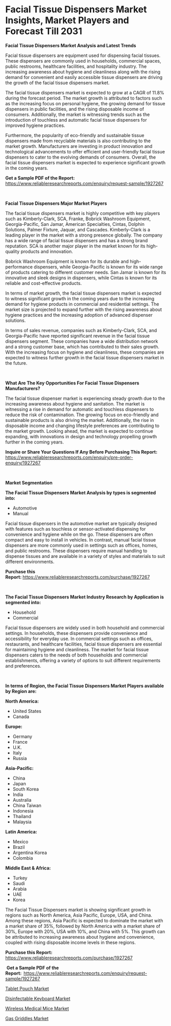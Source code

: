 <p><h1>Facial Tissue Dispensers Market Insights, Market Players and Forecast Till 2031</h1></p><p><strong>Facial Tissue Dispensers Market Analysis and Latest Trends</strong></p>
<p><p>Facial tissue dispensers are equipment used for dispensing facial tissues. These dispensers are commonly used in households, commercial spaces, public restrooms, healthcare facilities, and hospitality industry. The increasing awareness about hygiene and cleanliness along with the rising demand for convenient and easily accessible tissue dispensers are driving the growth of the facial tissue dispensers market.</p><p>The facial tissue dispensers market is expected to grow at a CAGR of 11.8% during the forecast period. The market growth is attributed to factors such as the increasing focus on personal hygiene, the growing demand for tissue dispensers in public facilities, and the rising disposable income of consumers. Additionally, the market is witnessing trends such as the introduction of touchless and automatic facial tissue dispensers for improved hygiene practices.</p><p>Furthermore, the popularity of eco-friendly and sustainable tissue dispensers made from recyclable materials is also contributing to the market growth. Manufacturers are investing in product innovation and technological advancements to offer efficient and user-friendly facial tissue dispensers to cater to the evolving demands of consumers. Overall, the facial tissue dispensers market is expected to experience significant growth in the coming years.</p></p>
<p><strong>Get a Sample PDF of the Report:&nbsp;</strong> <a href="https://www.reliableresearchreports.com/enquiry/request-sample/1927267">https://www.reliableresearchreports.com/enquiry/request-sample/1927267</a></p>
<p>&nbsp;</p>
<p><strong>Facial Tissue Dispensers Major Market Players</strong></p>
<p><p>The facial tissue dispensers market is highly competitive with key players such as Kimberly-Clark, SCA, Franke, Bobrick Washroom Equipment, Georgia-Pacific, San Jamar, American Specialties, Cintas, Dolphin Solutions, Palmer Fixture, Jaquar, and Cascades. Kimberly-Clark is a leading player in the market with a strong presence globally. The company has a wide range of facial tissue dispensers and has a strong brand reputation. SCA is another major player in the market known for its high-quality products and innovation.</p><p>Bobrick Washroom Equipment is known for its durable and high-performance dispensers, while Georgia-Pacific is known for its wide range of products catering to different customer needs. San Jamar is known for its innovative and sleek designs in dispensers, while Cintas is known for its reliable and cost-effective products.</p><p>In terms of market growth, the facial tissue dispensers market is expected to witness significant growth in the coming years due to the increasing demand for hygiene products in commercial and residential settings. The market size is projected to expand further with the rising awareness about hygiene practices and the increasing adoption of advanced dispenser solutions.</p><p>In terms of sales revenue, companies such as Kimberly-Clark, SCA, and Georgia-Pacific have reported significant revenue in the facial tissue dispensers segment. These companies have a wide distribution network and a strong customer base, which has contributed to their sales growth. With the increasing focus on hygiene and cleanliness, these companies are expected to witness further growth in the facial tissue dispensers market in the future.</p></p>
<p>&nbsp;</p>
<p><strong>What Are The Key Opportunities For Facial Tissue Dispensers Manufacturers?</strong></p>
<p><p>The facial tissue dispenser market is experiencing steady growth due to the increasing awareness about hygiene and sanitation. The market is witnessing a rise in demand for automatic and touchless dispensers to reduce the risk of contamination. The growing focus on eco-friendly and sustainable products is also driving the market. Additionally, the rise in disposable income and changing lifestyle preferences are contributing to the market growth. Looking ahead, the market is expected to continue expanding, with innovations in design and technology propelling growth further in the coming years.</p></p>
<p><strong>Inquire or Share Your Questions If Any Before Purchasing This Report:</strong> <a href="https://www.reliableresearchreports.com/enquiry/pre-order-enquiry/1927267">https://www.reliableresearchreports.com/enquiry/pre-order-enquiry/1927267</a></p>
<p>&nbsp;</p>
<p><strong>Market Segmentation</strong></p>
<p><strong>The Facial Tissue Dispensers Market Analysis by types is segmented into:</strong></p>
<p><ul><li>Automotive</li><li>Manual</li></ul></p>
<p><p>Facial tissue dispensers in the automotive market are typically designed with features such as touchless or sensor-activated dispensing for convenience and hygiene while on the go. These dispensers are often compact and easy to install in vehicles. In contrast, manual facial tissue dispensers are more commonly used in settings such as offices, homes, and public restrooms. These dispensers require manual handling to dispense tissues and are available in a variety of styles and materials to suit different environments.</p></p>
<p><strong>Purchase this Report:&nbsp;</strong><a href="https://www.reliableresearchreports.com/purchase/1927267">https://www.reliableresearchreports.com/purchase/1927267</a></p>
<p>&nbsp;</p>
<p><strong>The Facial Tissue Dispensers Market Industry Research by Application is segmented into:</strong></p>
<p><ul><li>Household</li><li>Commercial</li></ul></p>
<p><p>Facial tissue dispensers are widely used in both household and commercial settings. In households, these dispensers provide convenience and accessibility for everyday use. In commercial settings such as offices, restaurants, and healthcare facilities, facial tissue dispensers are essential for maintaining hygiene and cleanliness. The market for facial tissue dispensers caters to the needs of both households and commercial establishments, offering a variety of options to suit different requirements and preferences.</p></p>
<p>&nbsp;</p>
<p><strong>In terms of Region, the Facial Tissue Dispensers Market Players available by Region are:</strong></p>
<p>
    <p> <strong> North America: </strong>
        <ul>
            <li>United States</li>
            <li>Canada</li>
        </ul>
        </p> 
    <p> <strong> Europe: </strong>
        <ul>
            <li>Germany</li>
            <li>France</li>
            <li>U.K.</li>
            <li>Italy</li>
            <li>Russia</li>
        </ul>
        </p> 
    <p> <strong> Asia-Pacific: </strong>
        <ul>
            <li>China</li>
            <li>Japan</li>
            <li>South Korea</li>
            <li>India</li>
            <li>Australia</li>
            <li>China Taiwan</li>
            <li>Indonesia</li>
            <li>Thailand</li>
            <li>Malaysia</li>
        </ul>
        </p> 
    <p> <strong> Latin America: </strong>
        <ul>
            <li>Mexico</li>
            <li>Brazil</li>
            <li>Argentina Korea</li>
            <li>Colombia</li>
        </ul>
        </p> 
    <p> <strong> Middle East & Africa: </strong>
        <ul>
            <li>Turkey</li>
            <li>Saudi</li>
            <li>Arabia</li>
            <li>UAE</li>
            <li>Korea</li>
        </ul>
    </p>
    </p>
<p><p>The Facial Tissue Dispensers market is showing significant growth in regions such as North America, Asia Pacific, Europe, USA, and China. Among these regions, Asia Pacific is expected to dominate the market with a market share of 35%, followed by North America with a market share of 30%, Europe with 20%, USA with 10%, and China with 5%. This growth can be attributed to increasing awareness about hygiene and convenience, coupled with rising disposable income levels in these regions.</p></p>
<p><strong>Purchase this Report: </strong><a href="https://www.reliableresearchreports.com/purchase/1927267">https://www.reliableresearchreports.com/purchase/1927267</a></p>
<p>&nbsp;<strong>Get a Sample PDF of the Report:&nbsp;&nbsp;</strong><a href="https://www.reliableresearchreports.com/enquiry/request-sample/1927267">https://www.reliableresearchreports.com/enquiry/request-sample/1927267</a></p>
<p><strong></strong></p>
<p><p><a href="https://github.com/dx0328/Market-Research-Report-List-1/blob/main/tablet-pouch-market.md">Tablet Pouch Market</a></p><p><a href="https://issuu.com/reportprime-2/docs/disinfectable-keyboard-market-size-2030.pptx">Disinfectable Keyboard Market</a></p><p><a href="https://issuu.com/reportprime-2/docs/wireless-medical-mice-market-size-2030.pptx">Wireless Medical Mice Market</a></p><p><a href="https://github.com/juancolorado15/Market-Research-Report-List-1/blob/main/gas-griddles-market.md">Gas Griddles Market</a></p></p>